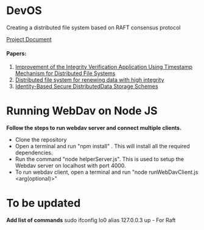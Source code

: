 # DevOS
Creating a distributed file system based on RAFT consensus protocol

<a href= "https://www.overleaf.com/3375594264fsmzvphhzvtk">Project Document</a>

<h4>Papers:</h4>
<ol>
  <li><a href = "https://ieeexplore.ieee.org/document/6903122">Improvement of the Integrity Verification Application Using Timestamp Mechanism for Distributed File Systems</a></li>
  
  <li><a href = "https://worldwide.espacenet.com/publicationDetails/originalDocument?CC=US&NR=5933839A&KC=A&FT=D&ND=4&date=19990803&DB=EPODOC&locale=">Distributed file system for renewing data with high integrity</a></li>
  
  <li><a href = "https://ieeexplore.ieee.org/document/6463376">Identity-Based Secure DistributedData Storage Schemes</a></li>
  

  
</ol>

# Running WebDav on Node JS
**Follow the steps to run webdav server and connect multiple clients.**
  - Clone the repository
  - Open a terminal and run "npm install" . This will install all the required dependencies.
  - Run the command "node helperServer.js". This is used to setup the Webdav server on localhost with port 4000.
  - To run webdav client, open a terminal and run "node runWebDavClient.js  <command-name>  <arg(optional)>"

# To be updated
**Add list of commands**
sudo ifconfig lo0 alias 127.0.0.3 up - For Raft